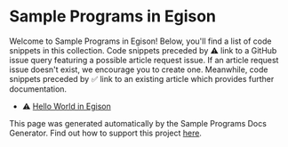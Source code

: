 # Sample Programs in Egison

Welcome to Sample Programs in Egison! Below, you'll find a list of code snippets in this collection. 
    Code snippets preceded by :warning: link to a GitHub 
    issue query featuring a possible article request issue. If an article request issue 
    doesn't exist, we encourage you to create one. Meanwhile, code snippets preceded 
    by :white_check_mark: link to an existing article which provides further documentation.
    

- :warning: [Hello World in Egison](https://github.com//TheRenegadeCoder/sample-programs-website/issues?utf8=%E2%9C%93&q=is%3Aissue+is%3Aopen+hello+world+egison)

This page was generated automatically by the Sample Programs Docs Generator. 
    Find out how to support this project [here](https://github.com/TheRenegadeCoder/sample-programs-docs-generator).